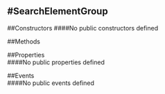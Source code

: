 #SearchElementGroup
---
##Constructors 
####No public constructors defined

##Methods  











##Properties  
####No public properties defined

##Events  
####No public events defined

